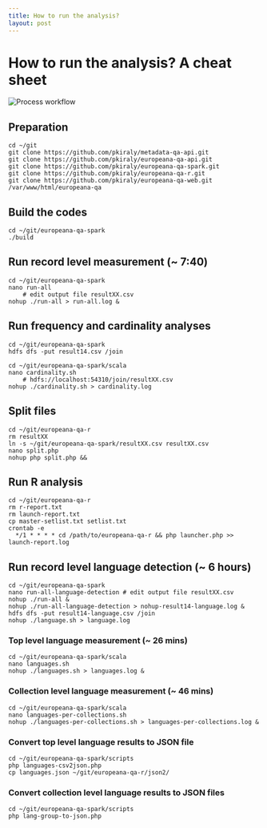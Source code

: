 ```yaml
---
title: How to run the analysis?
layout: post
---
```


# How to run the analysis? A cheat sheet

<img src="{{ site.url }}/img/process-workflow.png" class="big" title="Process workflow" alt="Process workflow" />


## Preparation

```
cd ~/git
git clone https://github.com/pkiraly/metadata-qa-api.git
git clone https://github.com/pkiraly/europeana-qa-api.git
git clone https://github.com/pkiraly/europeana-qa-spark.git
git clone https://github.com/pkiraly/europeana-qa-r.git
git clone https://github.com/pkiraly/europeana-qa-web.git /var/www/html/europeana-qa
```

## Build the codes

```
cd ~/git/europeana-qa-spark
./build
```

## Run record level measurement (~ 7:40)

```
cd ~/git/europeana-qa-spark
nano run-all
	# edit output file resultXX.csv
nohup ./run-all > run-all.log &
```

## Run frequency and cardinality analyses

```
cd ~/git/europeana-qa-spark
hdfs dfs -put result14.csv /join

cd ~/git/europeana-qa-spark/scala
nano cardinality.sh
	# hdfs://localhost:54310/join/resultXX.csv
nohup ./cardinality.sh > cardinality.log
```


## Split files

```
cd ~/git/europeana-qa-r
rm resultXX
ln -s ~/git/europeana-qa-spark/resultXX.csv resultXX.csv
nano split.php
nohup php split.php &&
```

## Run R analysis

```
cd ~/git/europeana-qa-r
rm r-report.txt
rm launch-report.txt
cp master-setlist.txt setlist.txt
crontab -e
  */1 * * * * cd /path/to/europeana-qa-r && php launcher.php >> launch-report.log
```

## Run record level language detection (~ 6 hours)

```
cd ~/git/europeana-qa-spark
nano run-all-language-detection # edit output file resultXX.csv
nohup ./run-all &
nohup ./run-all-language-detection > nohup-result14-language.log &
hdfs dfs -put result14-language.csv /join
nohup ./language.sh > language.log
```

### Top level language measurement (~ 26 mins)

```
cd ~/git/europeana-qa-spark/scala
nano languages.sh
nohup ./languages.sh > languages.log &
```

### Collection level language measurement (~ 46 mins)

```
cd ~/git/europeana-qa-spark/scala
nano languages-per-collections.sh
nohup ./languages-per-collections.sh > languages-per-collections.log &
```

### Convert top level language results to JSON file

```
cd ~/git/europeana-qa-spark/scripts
php languages-csv2json.php
cp languages.json ~/git/europeana-qa-r/json2/
```

### Convert collection level language results to JSON files

```
cd ~/git/europeana-qa-spark/scripts
php lang-group-to-json.php 
```

